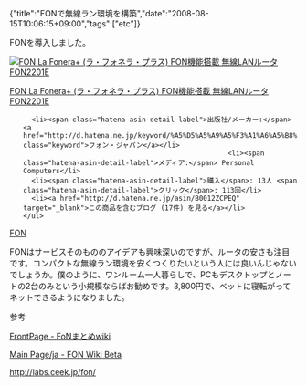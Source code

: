 {"title":"FONで無線ラン環境を構築","date":"2008-08-15T10:06:15+09:00","tags":["etc"]}

<!-- DATE: 2008-08-15T01:06:15+00:00 -->
<!-- OLDURL: http://d.hatena.ne.jp/cou929_la/20080815/ -->


<div class="section">
<p>FONを導入しました。</p>
<div class="amazlet-box">
  <a href="http://www.amazon.co.jp/dp/B0012ZCPEQ/?tag=hatena_st1-22&ascsubtag=d-1ar3n"><img src="https://images-fe.ssl-images-amazon.com/images/I/31TBYmbSOhL._SL160_.jpg" class="hatena-asin-detail-image" alt="FON La Fonera+ (ラ・フォネラ・プラス) FON機能搭載 無線LANルータ FON2201E" title="FON La Fonera+ (ラ・フォネラ・プラス) FON機能搭載 無線LANルータ FON2201E"></a>
  <div class="hatena-asin-detail-info">
    <p class="hatena-asin-detail-title"><a href="http://www.amazon.co.jp/dp/B0012ZCPEQ/?tag=hatena_st1-22&ascsubtag=d-1ar3n">FON La Fonera+ (ラ・フォネラ・プラス) FON機能搭載 無線LANルータ FON2201E</a></p>
    <ul>
      
      <li><span class="hatena-asin-detail-label">出版社/メーカー:</span> <a href="http://d.hatena.ne.jp/keyword/%A5%D5%A5%A9%A5%F3%A1%A6%A5%B8%A5%E3%A5%D1%A5%F3" class="keyword">フォン・ジャパン</a></li>
                                                      <li><span class="hatena-asin-detail-label">メディア:</span> Personal Computers</li>
      <li><span class="hatena-asin-detail-label">購入</span>: 13人 <span class="hatena-asin-detail-label">クリック</span>: 113回</li>
      <li><a href="http://d.hatena.ne.jp/asin/B0012ZCPEQ" target="_blank">この商品を含むブログ (17件) を見る</a></li>
    </ul>
  </div>
  <div class="hatena-asin-detail-foot"></div>
</div>

<p><a href="http://www.fon.com/jp/info/whatsFon" target="_blank">FON</a></p>
<p>FONはサービスそのもののアイデアも興味深いのですが、ルータの安さも注目です。コンパクトな無線ラン環境を安くつくりたいという人には良いんじゃないでしょうか。僕のように、ワンルーム一人暮らしで、PCもデスクトップとノートの2台のみという小規模ならばお勧めです。3,800円で、ベットに寝転がってネットできるようになりました。</p>
<p>参考</p>
<p><a href="http://fon-wiki.maniado.com/index.php?FrontPage" target="_blank">FrontPage - FoNまとめwiki</a></p>
<p><a href="http://wiki.fon.com/wiki/Main_Page/ja" target="_blank">Main Page/ja - FON Wiki Beta</a></p>
<p><a href="http://labs.ceek.jp/fon/" target="_blank">http://labs.ceek.jp/fon/</a></p>
</div>






